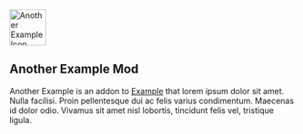 <img alt="Another Example Icon" src="src/main/resources/assets/modid-sub/icon.jpg" width="64">

## Another Example Mod

Another Example is an addon to [Example](../README.md) that lorem ipsum dolor
sit amet. Nulla facilisi. Proin pellentesque dui ac felis varius condimentum.
Maecenas id dolor odio. Vivamus sit amet nisl lobortis, tincidunt felis vel,
tristique ligula.
